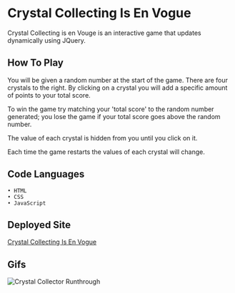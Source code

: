 # Crystal Collecting Is En Vogue

Crystal Collecting is en Vouge is an interactive game that updates dynamically using JQuery.

## How To Play

You will be given a random number at the start of the game. There are four crystals to the right. By clicking on a crystal you will add a specific amount of points to your total score.

To win the game try matching your 'total score' to the random number generated; you lose the game if your total score goes above the random number.

The value of each crystal is hidden from you until you click on it.

Each time the game restarts the values of each crystal will change.

## Code Languages

    • HTML
    • CSS
    • JavaScript

## Deployed Site

[Crystal Collecting Is En Vogue](https://arohadobson.github.io/unit-4-game/)

## Gifs

![Crystal Collector Runthrough](https://media.giphy.com/media/pOgQzowqQgTdYIr9m1/giphy.gif)
